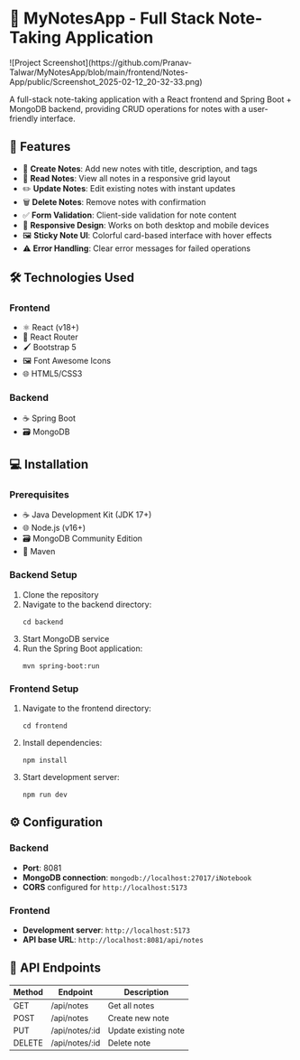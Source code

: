 <h1>📓 MyNotesApp - Full Stack Note-Taking Application</h1>
![Project Screenshot](https://github.com/Pranav-Talwar/MyNotesApp/blob/main/frontend/Notes-App/public/Screenshot_2025-02-12_20-32-33.png)
<p>A full-stack note-taking application with a React frontend and Spring Boot + MongoDB backend, providing CRUD operations for notes with a user-friendly interface.</p>

<h2>🚀 Features</h2>
<ul>
  <li>📝 <strong>Create Notes</strong>: Add new notes with title, description, and tags</li>
  <li>👀 <strong>Read Notes</strong>: View all notes in a responsive grid layout</li>
  <li>✏️ <strong>Update Notes</strong>: Edit existing notes with instant updates</li>
  <li>🗑️ <strong>Delete Notes</strong>: Remove notes with confirmation</li>
  <li>✅ <strong>Form Validation</strong>: Client-side validation for note content</li>
  <li>📱 <strong>Responsive Design</strong>: Works on both desktop and mobile devices</li>
  <li>🖼️ <strong>Sticky Note UI</strong>: Colorful card-based interface with hover effects</li>
  <li>⚠️ <strong>Error Handling</strong>: Clear error messages for failed operations</li>
</ul>

<h2>🛠️ Technologies Used</h2>

<h3>Frontend</h3>
<ul>
  <li>⚛️ React (v18+)</li>
  <li>🧭 React Router</li>
  <li>🖌️ Bootstrap 5</li>
  <li>🖼️ Font Awesome Icons</li>
  <li>🌐 HTML5/CSS3</li>
</ul>

<h3>Backend</h3>
<ul>
  <li>☕ Spring Boot </li>
  <li>🗃️ MongoDB</li>

</ul>

<h2>💻 Installation</h2>

<h3>Prerequisites</h3>
<ul>
  <li>☕ Java Development Kit (JDK 17+)</li>
  <li>🌐 Node.js (v16+)</li>
  <li>🗃️ MongoDB Community Edition</li>
  <li>🧪 Maven</li>
</ul>

<h3>Backend Setup</h3>
<ol>
  <li>Clone the repository</li>
  <li>Navigate to the backend directory:</li>
  <pre><code>cd backend</code></pre>
  <li>Start MongoDB service</li>
  <li>Run the Spring Boot application:</li>
  <pre><code>mvn spring-boot:run</code></pre>
</ol>

<h3>Frontend Setup</h3>
<ol>
  <li>Navigate to the frontend directory:</li>
  <pre><code>cd frontend</code></pre>
  <li>Install dependencies:</li>
  <pre><code>npm install</code></pre>
  <li>Start development server:</li>
  <pre><code>npm run dev</code></pre>
</ol>

<h2>⚙️ Configuration</h2>

<h3>Backend</h3>
<ul>
  <li><strong>Port</strong>: 8081</li>
  <li><strong>MongoDB connection</strong>: <code>mongodb://localhost:27017/iNotebook</code></li>
  <li><strong>CORS</strong> configured for <code>http://localhost:5173</code></li>
</ul>

<h3>Frontend</h3>
<ul>
  <li><strong>Development server</strong>: <code>http://localhost:5173</code></li>
  <li><strong>API base URL</strong>: <code>http://localhost:8081/api/notes</code></li>
</ul>

<h2>📡 API Endpoints</h2>

<table>
  <thead>
    <tr>
      <th>Method</th>
      <th>Endpoint</th>
      <th>Description</th>
    </tr>
  </thead>
  <tbody>
    <tr>
      <td>GET</td>
      <td>/api/notes</td>
      <td>Get all notes</td>
    </tr>
    <tr>
      <td>POST</td>
      <td>/api/notes</td>
      <td>Create new note</td>
    </tr>
    <tr>
      <td>PUT</td>
      <td>/api/notes/:id</td>
      <td>Update existing note</td>
    </tr>
    <tr>
      <td>DELETE</td>
      <td>/api/notes/:id</td>
      <td>Delete note</td>
    </tr>
  </tbody>
</table>
